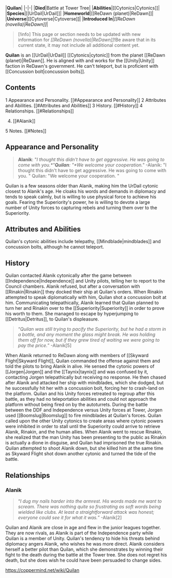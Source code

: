 |**Quilan**|
|-|-|
|**Died**|Battle at Tower Tree|
|**Abilities**|[[Cytonics\|Cytonics]]|
|**Species**|[[UrDail\|UrDail]]|
|**Homeworld**|[[ReDawn (planet)\|ReDawn]]|
|**Universe**|[[Cytoverse\|Cytoverse]]|
|**Introduced In**|*[[ReDawn (novella)\|ReDawn]]*|

> [!info] This page or section needs to be updated with new information for *[[ReDawn (novella)\|ReDawn]]*!Be aware that in its current state, it may not include all additional content yet.

**Quilan** is an [[UrDail\|UrDail]] [[Cytonics\|cytonic]] from the planet [[ReDawn (planet)\|ReDawn]]. He is aligned with and works for the [[Unity\|Unity]] faction in ReDawn's government. He can't teleport, but is proficient with [[Concussion bolt\|concussion bolts]].

## Contents

1 Appearance and Personality. [[#Appearance and Personality]] 
2 Attributes and Abilities. [[#Attributes and Abilities]] 
3 History. [[#History]] 
4 Relationships. [[#Relationships]] 

4. [[#Alanik]] 


5 Notes. [[#Notes]] 


## Appearance and Personality
>**Alanik**: "*I thought this didn't have to get aggressive. He was going to come with you.**"***Quilan**: "*We welcome your cooperation.**"*
\-Alanik: "I thought this didn't have to get aggressive. He was going to come with you.
"
Quilan: "We welcome your cooperation.
"


Quilan is a few seasons older than Alanik, making him the UrDail cytonic closest to Alanik's age. He cloaks his words and demands in diplomacy and tends to speak calmly, but is willing to use physical force to achieve his goals. Fearing the Superiority's power, he is willing to devote a large number of Unity forces to capturing rebels and turning them over to the Superiority.

## Attributes and Abilities
Quilan's cytonic abilities include telepathy, [[Mindblade\|mindblades]] and concussion bolts, although he cannot teleport.

## History
Quilan contacted Alanik cytonically after the game between [[Independence\|Independence]] and Unity pilots, telling her to report to the Council chambers. Alanik refused, but after a conversation with [[Rinakin\|Rinakin]] they docked their ship at Quilan's orders. When Rinakin attempted to speak diplomatically with him, Quilan shot a concussion bolt at him. Communicating telepathically, Alanik learned that Quilan planned to turn her and Rinakin over to the [[Superiority\|Superiority]] in order to prove his worth to them. She managed to escape by hyperjumping to [[Detritus\|Detritus]], to Quilan's displeasure.

>“*Quilan was still trying to pacify the Superiority, but he had a storm in a bottle, and any moment the glass might break. He was holding them off for now, but if they grew tired of waiting we were going to pay the price.*”
\-Alanik[5]

When Alanik returned to ReDawn along with members of [[Skyward Flight\|Skyward Flight]], Quilan commanded the offense against them and told the pilots to bring Alanik in alive. He sensed the cytonic powers of [[Jorgen\|Jorgen]] and the [[Taynix\|taynix]] and was confused by it, contacting Jorgen telepathically but receiving no response. He then chased after Alanik and attacked her ship with mindblades, which she dodged, but he successfully hit her with a concussion bolt, forcing her to crash-land on the platform. Quilan and his Unity forces retreated to regroup after this battle, as they had no teleportation abilities and could not approach the platform without being fired on by the autoturrets.
During the battle between the DDF and Independence versus Unity forces at Tower, Jorgen used [[Boomslug\|Boomslug]] to fire mindblades at Quilan's forces. Quilan called upon the other Unity cytonics to create areas where cytonic powers were inhibited in order to stall until the Superiority could arrive to retrieve Alanik, Rinakin, and the human allies. When Alanik went to rescue Rinakin, she realized that the man Unity has been presenting to the public as Rinakin is actually a dione in disguise, and Quilan had imprisoned the true Rinakin. Quilan attempted to shoot Alanik down, but she killed him at the same time as Skyward Flight shot down another cytonic and turned the tide of the battle.

## Relationships
### Alanik
>“*I dug my nails harder into the armrest. His words made me want to scream. There was nothing quite so frustrating as soft words being wielded like clubs. At least a straightforward attack was honest; everyone could see it for what it was.*”
\-Alanik[2]

Quilan and Alanik are close in age and flew in the junior leagues together. They are now rivals, as Alanik is part of the Independence party while Quilan is a member of Unity. Quilan's tendency to hide his threats behind diplomacy angers Alanik, who wishes he was more direct. Alanik considers herself a better pilot than Quilan, which she demonstrates by winning their fight to the death during the battle at the Tower tree. She does not regret his death, but she does wish he could have been persuaded to change sides.



https://coppermind.net/wiki/Quilan